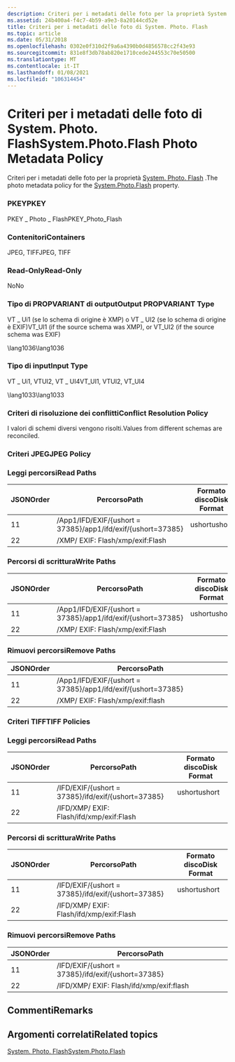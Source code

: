 ```yaml
---
description: Criteri per i metadati delle foto per la proprietà System. Photo. Flash.
ms.assetid: 24b400a4-f4c7-4b59-a9e3-8a20144cd52e
title: Criteri per i metadati delle foto di System. Photo. Flash
ms.topic: article
ms.date: 05/31/2018
ms.openlocfilehash: 0302e0f310d2f9a6a4390b0d4856578cc2f43e93
ms.sourcegitcommit: 831e8f3db78ab820e1710cede244553c70e50500
ms.translationtype: MT
ms.contentlocale: it-IT
ms.lasthandoff: 01/08/2021
ms.locfileid: "106314454"
---
```

# <a name="systemphotoflash-photo-metadata-policy"></a><span data-ttu-id="ed677-103">Criteri per i metadati delle foto di System. Photo. Flash</span><span class="sxs-lookup"><span data-stu-id="ed677-103">System.Photo.Flash Photo Metadata Policy</span></span>

<span data-ttu-id="ed677-104">Criteri per i metadati delle foto per la proprietà [System. Photo. Flash](../properties/props-system-photo-exposuretime.md) .</span><span class="sxs-lookup"><span data-stu-id="ed677-104">The photo metadata policy for the [System.Photo.Flash](../properties/props-system-photo-exposuretime.md) property.</span></span>

### <a name="pkey"></a><span data-ttu-id="ed677-105">PKEY</span><span class="sxs-lookup"><span data-stu-id="ed677-105">PKEY</span></span>

<span data-ttu-id="ed677-106">PKEY \_ Photo \_ Flash</span><span class="sxs-lookup"><span data-stu-id="ed677-106">PKEY\_Photo\_Flash</span></span>

### <a name="containers"></a><span data-ttu-id="ed677-107">Contenitori</span><span class="sxs-lookup"><span data-stu-id="ed677-107">Containers</span></span>

<span data-ttu-id="ed677-108">JPEG, TIFF</span><span class="sxs-lookup"><span data-stu-id="ed677-108">JPEG, TIFF</span></span>

### <a name="read-only"></a><span data-ttu-id="ed677-109">Read-Only</span><span class="sxs-lookup"><span data-stu-id="ed677-109">Read-Only</span></span>

<span data-ttu-id="ed677-110">No</span><span class="sxs-lookup"><span data-stu-id="ed677-110">No</span></span>

### <a name="output-propvariant-type"></a><span data-ttu-id="ed677-111">Tipo di PROPVARIANT di output</span><span class="sxs-lookup"><span data-stu-id="ed677-111">Output PROPVARIANT Type</span></span>

<span data-ttu-id="ed677-112">VT \_ Ui1 (se lo schema di origine è XMP) o VT \_ UI2 (se lo schema di origine è EXIF)</span><span class="sxs-lookup"><span data-stu-id="ed677-112">VT\_UI1 (if the source schema was XMP), or VT\_UI2 (if the source schema was EXIF)</span></span>

<span data-ttu-id="ed677-113">\\lang1036</span><span class="sxs-lookup"><span data-stu-id="ed677-113">\\lang1036</span></span>

### <a name="input-type"></a><span data-ttu-id="ed677-114">Tipo di input</span><span class="sxs-lookup"><span data-stu-id="ed677-114">Input Type</span></span>

<span data-ttu-id="ed677-115">VT \_ Ui1, VTUI2, VT \_ UI4</span><span class="sxs-lookup"><span data-stu-id="ed677-115">VT\_UI1, VTUI2, VT\_UI4</span></span>

<span data-ttu-id="ed677-116">\\lang1033</span><span class="sxs-lookup"><span data-stu-id="ed677-116">\\lang1033</span></span>

### <a name="conflict-resolution-policy"></a><span data-ttu-id="ed677-117">Criteri di risoluzione dei conflitti</span><span class="sxs-lookup"><span data-stu-id="ed677-117">Conflict Resolution Policy</span></span>

<span data-ttu-id="ed677-118">I valori di schemi diversi vengono risolti.</span><span class="sxs-lookup"><span data-stu-id="ed677-118">Values from different schemas are reconciled.</span></span>

### <a name="jpeg-policy"></a><span data-ttu-id="ed677-119">Criteri JPEG</span><span class="sxs-lookup"><span data-stu-id="ed677-119">JPEG Policy</span></span>

### <a name="read-paths"></a><span data-ttu-id="ed677-120">Leggi percorsi</span><span class="sxs-lookup"><span data-stu-id="ed677-120">Read Paths</span></span>



| <span data-ttu-id="ed677-121">JSON</span><span class="sxs-lookup"><span data-stu-id="ed677-121">Order</span></span> | <span data-ttu-id="ed677-122">Percorso</span><span class="sxs-lookup"><span data-stu-id="ed677-122">Path</span></span>                             | <span data-ttu-id="ed677-123">Formato disco</span><span class="sxs-lookup"><span data-stu-id="ed677-123">Disk Format</span></span> |
|-------|----------------------------------|-------------|
| <span data-ttu-id="ed677-124">1</span><span class="sxs-lookup"><span data-stu-id="ed677-124">1</span></span>     | <span data-ttu-id="ed677-125">/App1/IFD/EXIF/{ushort = 37385}</span><span class="sxs-lookup"><span data-stu-id="ed677-125">/app1/ifd/exif/{ushort=37385}</span></span>    | <span data-ttu-id="ed677-126">ushort</span><span class="sxs-lookup"><span data-stu-id="ed677-126">ushort</span></span>      |
| <span data-ttu-id="ed677-127">2</span><span class="sxs-lookup"><span data-stu-id="ed677-127">2</span></span>     | <span data-ttu-id="ed677-128">/XMP/ <xmpstruct> EXIF: Flash</span><span class="sxs-lookup"><span data-stu-id="ed677-128">/xmp/<xmpstruct>exif:Flash</span></span> |             |



 

### <a name="write-paths"></a><span data-ttu-id="ed677-129">Percorsi di scrittura</span><span class="sxs-lookup"><span data-stu-id="ed677-129">Write Paths</span></span>



| <span data-ttu-id="ed677-130">JSON</span><span class="sxs-lookup"><span data-stu-id="ed677-130">Order</span></span> | <span data-ttu-id="ed677-131">Percorso</span><span class="sxs-lookup"><span data-stu-id="ed677-131">Path</span></span>                             | <span data-ttu-id="ed677-132">Formato disco</span><span class="sxs-lookup"><span data-stu-id="ed677-132">Disk Format</span></span> |
|-------|----------------------------------|-------------|
| <span data-ttu-id="ed677-133">1</span><span class="sxs-lookup"><span data-stu-id="ed677-133">1</span></span>     | <span data-ttu-id="ed677-134">/App1/IFD/EXIF/{ushort = 37385}</span><span class="sxs-lookup"><span data-stu-id="ed677-134">/app1/ifd/exif/{ushort=37385}</span></span>    | <span data-ttu-id="ed677-135">ushort</span><span class="sxs-lookup"><span data-stu-id="ed677-135">ushort</span></span>      |
| <span data-ttu-id="ed677-136">2</span><span class="sxs-lookup"><span data-stu-id="ed677-136">2</span></span>     | <span data-ttu-id="ed677-137">/XMP/ <xmpstruct> EXIF: Flash</span><span class="sxs-lookup"><span data-stu-id="ed677-137">/xmp/<xmpstruct>exif:Flash</span></span> |             |



 

### <a name="remove-paths"></a><span data-ttu-id="ed677-138">Rimuovi percorsi</span><span class="sxs-lookup"><span data-stu-id="ed677-138">Remove Paths</span></span>



| <span data-ttu-id="ed677-139">JSON</span><span class="sxs-lookup"><span data-stu-id="ed677-139">Order</span></span> | <span data-ttu-id="ed677-140">Percorso</span><span class="sxs-lookup"><span data-stu-id="ed677-140">Path</span></span>                             |
|-------|----------------------------------|
| <span data-ttu-id="ed677-141">1</span><span class="sxs-lookup"><span data-stu-id="ed677-141">1</span></span>     | <span data-ttu-id="ed677-142">/App1/IFD/EXIF/{ushort = 37385}</span><span class="sxs-lookup"><span data-stu-id="ed677-142">/app1/ifd/exif/{ushort=37385}</span></span>    |
| <span data-ttu-id="ed677-143">2</span><span class="sxs-lookup"><span data-stu-id="ed677-143">2</span></span>     | <span data-ttu-id="ed677-144">/XMP/ <xmpstruct> EXIF: Flash</span><span class="sxs-lookup"><span data-stu-id="ed677-144">/xmp/<xmpstruct>exif:flash</span></span> |



 

### <a name="tiff-policies"></a><span data-ttu-id="ed677-145">Criteri TIFF</span><span class="sxs-lookup"><span data-stu-id="ed677-145">TIFF Policies</span></span>

### <a name="read-paths"></a><span data-ttu-id="ed677-146">Leggi percorsi</span><span class="sxs-lookup"><span data-stu-id="ed677-146">Read Paths</span></span>



| <span data-ttu-id="ed677-147">JSON</span><span class="sxs-lookup"><span data-stu-id="ed677-147">Order</span></span> | <span data-ttu-id="ed677-148">Percorso</span><span class="sxs-lookup"><span data-stu-id="ed677-148">Path</span></span>                                 | <span data-ttu-id="ed677-149">Formato disco</span><span class="sxs-lookup"><span data-stu-id="ed677-149">Disk Format</span></span> |
|-------|--------------------------------------|-------------|
| <span data-ttu-id="ed677-150">1</span><span class="sxs-lookup"><span data-stu-id="ed677-150">1</span></span>     | <span data-ttu-id="ed677-151">/IFD/EXIF/{ushort = 37385}</span><span class="sxs-lookup"><span data-stu-id="ed677-151">/ifd/exif/{ushort=37385}</span></span>             | <span data-ttu-id="ed677-152">ushort</span><span class="sxs-lookup"><span data-stu-id="ed677-152">ushort</span></span>      |
| <span data-ttu-id="ed677-153">2</span><span class="sxs-lookup"><span data-stu-id="ed677-153">2</span></span>     | <span data-ttu-id="ed677-154">/IFD/XMP/ <xmpstruct> EXIF: Flash</span><span class="sxs-lookup"><span data-stu-id="ed677-154">/ifd/xmp/<xmpstruct>exif:Flash</span></span> |             |



 

### <a name="write-paths"></a><span data-ttu-id="ed677-155">Percorsi di scrittura</span><span class="sxs-lookup"><span data-stu-id="ed677-155">Write Paths</span></span>



| <span data-ttu-id="ed677-156">JSON</span><span class="sxs-lookup"><span data-stu-id="ed677-156">Order</span></span> | <span data-ttu-id="ed677-157">Percorso</span><span class="sxs-lookup"><span data-stu-id="ed677-157">Path</span></span>                                 | <span data-ttu-id="ed677-158">Formato disco</span><span class="sxs-lookup"><span data-stu-id="ed677-158">Disk Format</span></span> |
|-------|--------------------------------------|-------------|
| <span data-ttu-id="ed677-159">1</span><span class="sxs-lookup"><span data-stu-id="ed677-159">1</span></span>     | <span data-ttu-id="ed677-160">/IFD/EXIF/{ushort = 37385}</span><span class="sxs-lookup"><span data-stu-id="ed677-160">/ifd/exif/{ushort=37385}</span></span>             | <span data-ttu-id="ed677-161">ushort</span><span class="sxs-lookup"><span data-stu-id="ed677-161">ushort</span></span>      |
| <span data-ttu-id="ed677-162">2</span><span class="sxs-lookup"><span data-stu-id="ed677-162">2</span></span>     | <span data-ttu-id="ed677-163">/IFD/XMP/ <xmpstruct> EXIF: Flash</span><span class="sxs-lookup"><span data-stu-id="ed677-163">/ifd/xmp/<xmpstruct>exif:Flash</span></span> |             |



 

### <a name="remove-paths"></a><span data-ttu-id="ed677-164">Rimuovi percorsi</span><span class="sxs-lookup"><span data-stu-id="ed677-164">Remove Paths</span></span>



| <span data-ttu-id="ed677-165">JSON</span><span class="sxs-lookup"><span data-stu-id="ed677-165">Order</span></span> | <span data-ttu-id="ed677-166">Percorso</span><span class="sxs-lookup"><span data-stu-id="ed677-166">Path</span></span>                                 |
|-------|--------------------------------------|
| <span data-ttu-id="ed677-167">1</span><span class="sxs-lookup"><span data-stu-id="ed677-167">1</span></span>     | <span data-ttu-id="ed677-168">/IFD/EXIF/{ushort = 37385}</span><span class="sxs-lookup"><span data-stu-id="ed677-168">/ifd/exif/{ushort=37385}</span></span>             |
| <span data-ttu-id="ed677-169">2</span><span class="sxs-lookup"><span data-stu-id="ed677-169">2</span></span>     | <span data-ttu-id="ed677-170">/IFD/XMP/ <xmpstruct> EXIF: Flash</span><span class="sxs-lookup"><span data-stu-id="ed677-170">/ifd/xmp/<xmpstruct>exif:flash</span></span> |



 

## <a name="remarks"></a><span data-ttu-id="ed677-171">Commenti</span><span class="sxs-lookup"><span data-stu-id="ed677-171">Remarks</span></span>

## <a name="related-topics"></a><span data-ttu-id="ed677-172">Argomenti correlati</span><span class="sxs-lookup"><span data-stu-id="ed677-172">Related topics</span></span>

<dl> <dt>

[<span data-ttu-id="ed677-173">System. Photo. Flash</span><span class="sxs-lookup"><span data-stu-id="ed677-173">System.Photo.Flash</span></span>](../properties/props-system-photo-exposuretime.md)
</dt> </dl>

 

 
